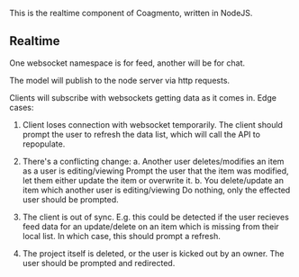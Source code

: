 This is the realtime component of Coagmento, written in NodeJS.

Realtime
--------
One websocket namespace is for feed, another will be for chat.

The model will publish to the node server via http requests.

Clients will subscribe with websockets getting data as it comes in.
Edge cases:

1. Client loses connection with websocket temporarily.
	The client should prompt the user to refresh the data list, which will call the API to repopulate.

2. There's a conflicting change:
	a. Another user deletes/modifies an item as a user is editing/viewing
		Prompt the user that the item was modified, let them either update the item or overwrite it.
	b. You delete/update an item which another user is editing/viewing
		Do nothing, only the effected user should be prompted.

3. The client is out of sync.
	E.g. this could be detected if the user recieves feed data for an update/delete on an item which
	is missing from their local list. In which case, this should prompt a refresh.

4. The project itself is deleted, or the user is kicked out by an owner.
	The user should be prompted and redirected.